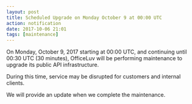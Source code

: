 ```yaml
---
layout: post
title: Scheduled Upgrade on Monday October 9 at 00:00 UTC
action: notification
date: 2017-10-06 21:01
tags: [maintenance]
---
```

On Monday, October 9, 2017 starting at 00:00 UTC, and continuing until 00:30 UTC (30 minutes), OfficeLuv will be performing maintenance to upgrade its public API infrastructure.

During this time, service may be disrupted for customers and internal clients.

We will provide an update when we complete the maintenance.
